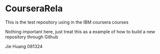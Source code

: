 # CourseraRela
This is the test repository using in the IBM coursera courses

Nothing important here, just treat this as a example of how to build a new repository through Github

Jie Huang 081324
